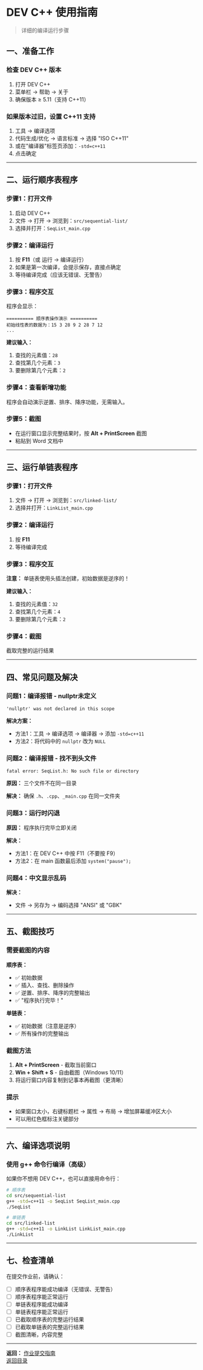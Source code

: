 # DEV C++ 使用指南

> 详细的编译运行步骤

## 一、准备工作

### 检查 DEV C++ 版本

1. 打开 DEV C++
2. 菜单栏 → 帮助 → 关于
3. 确保版本 ≥ 5.11（支持 C++11）

### 如果版本过旧，设置 C++11 支持

1. 工具 → 编译选项
2. 代码生成/优化 → 语言标准 → 选择 "ISO C++11"
3. 或在"编译器"标签页添加：`-std=c++11`
4. 点击确定

---

## 二、运行顺序表程序

### 步骤1：打开文件

1. 启动 DEV C++
2. 文件 → 打开 → 浏览到：`src/sequential-list/`
3. 选择并打开：`SeqList_main.cpp`

### 步骤2：编译运行

1. 按 **F11**（或 运行 → 编译运行）
2. 如果是第一次编译，会提示保存，直接点确定
3. 等待编译完成（应该无错误、无警告）

### 步骤3：程序交互

程序会显示：
```
========== 顺序表操作演示 ==========
初始线性表的数据为：15 3 28 9 2 28 7 12
...
```

**建议输入：**
1. 查找的元素值：`28`
2. 查找第几个元素：`3`
3. 要删除第几个元素：`2`

### 步骤4：查看新增功能

程序会自动演示逆置、排序、降序功能，无需输入。

### 步骤5：截图

- 在运行窗口显示完整结果时，按 **Alt + PrintScreen** 截图
- 粘贴到 Word 文档中

---

## 三、运行单链表程序

### 步骤1：打开文件

1. 文件 → 打开 → 浏览到：`src/linked-list/`
2. 选择并打开：`LinkList_main.cpp`

### 步骤2：编译运行

1. 按 **F11**
2. 等待编译完成

### 步骤3：程序交互

**注意：** 单链表使用头插法创建，初始数据是逆序的！

**建议输入：**
1. 查找的元素值：`32`
2. 查找第几个元素：`4`
3. 要删除第几个元素：`2`

### 步骤4：截图

截取完整的运行结果

---

## 四、常见问题及解决

### 问题1：编译报错 - nullptr未定义

```
'nullptr' was not declared in this scope
```

**解决方案：**
- 方法1：工具 → 编译选项 → 编译器 → 添加 `-std=c++11`
- 方法2：将代码中的 `nullptr` 改为 `NULL`

### 问题2：编译报错 - 找不到头文件

```
fatal error: SeqList.h: No such file or directory
```

**原因：** 三个文件不在同一目录

**解决：** 确保 `.h`、`.cpp`、`_main.cpp` 在同一文件夹

### 问题3：运行时闪退

**原因：** 程序执行完毕立即关闭

**解决：**
- 方法1：在 DEV C++ 中按 F11（不要按 F9）
- 方法2：在 main 函数最后添加 `system("pause");`

### 问题4：中文显示乱码

**解决：**
- 文件 → 另存为 → 编码选择 "ANSI" 或 "GBK"

---

## 五、截图技巧

### 需要截图的内容

**顺序表：**
- ✅ 初始数据
- ✅ 插入、查找、删除操作
- ✅ 逆置、排序、降序的完整输出
- ✅ "程序执行完毕！"

**单链表：**
- ✅ 初始数据（注意是逆序）
- ✅ 所有操作的完整输出

### 截图方法

1. **Alt + PrintScreen** - 截取当前窗口
2. **Win + Shift + S** - 自由截图（Windows 10/11）
3. 将运行窗口内容复制到记事本再截图（更清晰）

### 提示

- 如果窗口太小，右键标题栏 → 属性 → 布局 → 增加屏幕缓冲区大小
- 可以用红色框标注关键部分

---

## 六、编译选项说明

### 使用 g++ 命令行编译（高级）

如果你不想用 DEV C++，也可以直接用命令行：

```bash
# 顺序表
cd src/sequential-list
g++ -std=c++11 -o SeqList SeqList_main.cpp
./SeqList

# 单链表
cd src/linked-list
g++ -std=c++11 -o LinkList LinkList_main.cpp
./LinkList
```

---

## 七、检查清单

在提交作业前，请确认：

- [ ] 顺序表程序能成功编译（无错误、无警告）
- [ ] 顺序表程序能正常运行
- [ ] 单链表程序能成功编译
- [ ] 单链表程序能正常运行
- [ ] 已截取顺序表的完整运行结果
- [ ] 已截取单链表的完整运行结果
- [ ] 截图清晰，内容完整

---

**返回：** [作业提交指南](assignment-guide.md)  
[返回目录](../README.md)


